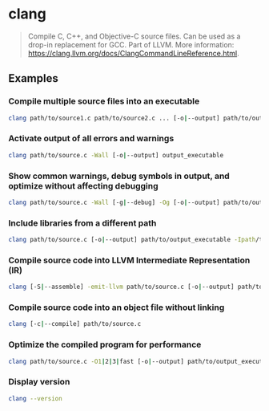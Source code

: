 # clang

> Compile C, C++, and Objective-C source files. Can be used as a drop-in replacement for GCC. Part of LLVM. More information: <https://clang.llvm.org/docs/ClangCommandLineReference.html>.

## Examples

### Compile multiple source files into an executable

```bash
clang path/to/source1.c path/to/source2.c ... [-o|--output] path/to/output_executable
```

### Activate output of all errors and warnings

```bash
clang path/to/source.c -Wall [-o|--output] output_executable
```

### Show common warnings, debug symbols in output, and optimize without affecting debugging

```bash
clang path/to/source.c -Wall [-g|--debug] -Og [-o|--output] path/to/output_executable
```

### Include libraries from a different path

```bash
clang path/to/source.c [-o|--output] path/to/output_executable -Ipath/to/header -Lpath/to/library -llibrary_name
```

### Compile source code into LLVM Intermediate Representation (IR)

```bash
clang [-S|--assemble] -emit-llvm path/to/source.c [-o|--output] path/to/output.ll
```

### Compile source code into an object file without linking

```bash
clang [-c|--compile] path/to/source.c
```

### Optimize the compiled program for performance

```bash
clang path/to/source.c -O1|2|3|fast [-o|--output] path/to/output_executable
```

### Display version

```bash
clang --version
```
